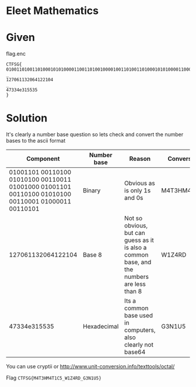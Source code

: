 # Eleet Mathematics

# Given
flag.enc
```
CTFSG{
0100110100110100010101000011001101001000010011010011010001010100001100010100001100110101
_
127061132064122104
_
47334e315535
}
```

#  Solution

It's clearly a number base question so lets check and convert the number bases to the ascii format

Component | Number base | Reason | Conversion
----|---|---|---
01001101 00110100 01010100 00110011 01001000 01001101 00110100 01010100 00110001 01000011 00110101 | Binary | Obvious as is only 1s and 0s | M4T3HM4T1C5
127061132064122104 | Base 8 | Not so obvious, but can guess as it is also a common base, and the numbers are less than 8 | W1Z4RD
47334e315535 | Hexadecimal|  Its a common base used in computers, also clearly not base64 | G3N1U5

You can use cryptii or http://www.unit-conversion.info/texttools/octal/

Flag `CTFSG{M4T3HM4T1C5_W1Z4RD_G3N1U5}`